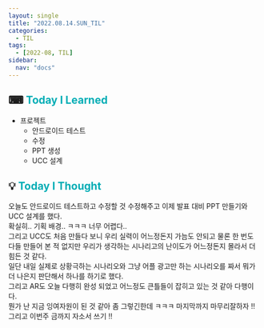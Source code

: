 ```yaml
---
layout: single
title: "2022.08.14.SUN_TIL"
categories:
  - TIL
tags:
  - [2022-08, TIL]
sidebar:
  nav: "docs"
---
```


## ⌨ <a style="color:#00adb5">Today I Learned</a>

- 프로젝트
  - 안드로이드 테스트
  - 수정
  - PPT 생성
  - UCC 설계

## 💡 <a style="color:#00adb5">Today I Thought</a>

오늘도 안드로이드 테스트하고 수정할 것 수정해주고 이제 발표 대비 PPT 만들기와 UCC 설계를 했다.<br>
확실히.. 기획 배경.. ㅋㅋㅋ 너무 어렵다..<br>
그리고 UCC도 처음 만들다 보니 우리 실력이 어느정돈지 가늠도 안되고 물론 한 번도 다들 만들어 본 적 없지만 우리가 생각하는 시나리고의 난이도가 어느정돈지 몰라서 더 힘든 것 같다.<br>
일단 내일 실제로 상황극하는 시나리오와 그냥 어플 광고만 하는 시나리오를 짜서 뭐가더 나은지 판단해서 하나를 하기로 했다.<br>
그리고 AR도 오늘 다행히 완성 되었고 어느정도 큰틀들이 잡히고 있는 것 같아 다행이다.<br>
뭔가 난 지금 잉여자원이 된 것 같아 좀 그렇긴한데 ㅋㅋㅋ 마지막까지 마무리잘하자 !!<br>
그리고 이번주 금까지 자소서 쓰기 !!
